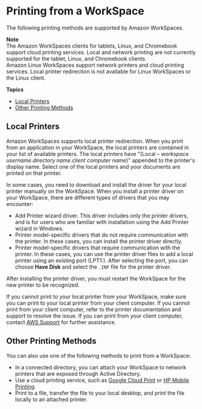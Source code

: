# Printing from a WorkSpace<a name="printing"></a>

The following printing methods are supported by Amazon WorkSpaces\.

**Note**  
The Amazon WorkSpaces clients for tablets, Linux, and Chromebook support cloud printing services\. Local and network printing are not currently supported for the tablet, Linux, and Chromebook clients\.  
Amazon Linux WorkSpaces support network printers and cloud printing services\. Local printer redirection is not available for Linux WorkSpaces or the Linux client\. 

**Topics**
+ [Local Printers](#local_printers)
+ [Other Printing Methods](#other_printing)

## Local Printers<a name="local_printers"></a>

Amazon WorkSpaces supports local printer redirection\. When you print from an application in your WorkSpace, the local printers are contained in your list of available printers\. The local printers have "\(Local – *workspace username*\.*directory name*\.*client computer name*\)" appended to the printer's display name\. Select one of the local printers and your documents are printed on that printer\.

In some cases, you need to download and install the driver for your local printer manually on the WorkSpace\. When you install a printer driver on your WorkSpace, there are different types of drivers that you may encounter:
+ Add Printer wizard driver\. This driver includes only the printer drivers, and is for users who are familiar with installation using the Add Printer wizard in Windows\.
+ Printer model\-specific drivers that do not require communication with the printer\. In these cases, you can install the printer driver directly\.
+ Printer model\-specific drivers that require communication with the printer\. In these cases, you can use the printer driver files to add a local printer using an existing port \(LPT1:\)\. After selecting the port, you can choose **Have Disk** and select the `.INF` file for the printer driver\.

After installing the printer driver, you must restart the WorkSpace for the new printer to be recognized\.

If you cannot print to your local printer from your WorkSpace, make sure you can print to your local printer from your client computer\. If you cannot print from your client computer, refer to the printer documentation and support to resolve the issue\. If you can print from your client computer, contact [AWS Support](https://console.aws.amazon.com/support/home#/) for further assistance\.

## Other Printing Methods<a name="other_printing"></a>

You can also use one of the following methods to print from a WorkSpace:
+ In a connected directory, you can attach your WorkSpace to network printers that are exposed through Active Directory\.
+ Use a cloud printing service, such as [Google Cloud Print](https://www.google.com/cloudprint) or [HP Mobile Printing](https://www8.hp.com/us/en/printers/mobility/overview.html)\.
+ Print to a file, transfer the file to your local desktop, and print the file locally to an attached printer\.